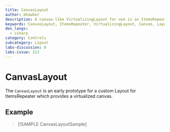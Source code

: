 ```yaml
---
title: CanvasLayout
author: mhawker
description: A canvas-like VirtualizingLayout for use in an ItemsRepeater
keywords: CanvasLayout, ItemsRepeater, VirtualizingLayout, Canvas, Layout, Panel, Arrange
dev_langs:
  - csharp
category: Controls
subcategory: Layout
labs-discussion: 0
labs-issue: 213
---
```


# CanvasLayout

The `CanvasLayout` is an early prototype for a custom Layout for ItemsRepeater which provides a virtualized canvas.

## Example

> [!SAMPLE CanvasLayoutSample]
